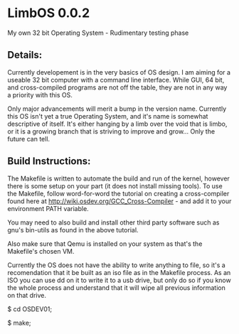 # LimbOS 0.0.2
My own 32 bit Operating System - Rudimentary testing phase
##
## Details:
Currently developement is in the very basics of OS design. I am aiming for a useable 32 bit computer with a command line interface. 
While GUI, 64 bit, and cross-compiled programs are not off the table, they are not in any way a priority with this OS.


Only major advancements will merit a bump in the version name. Currently this OS isn't yet a true Operating System, and it's name is somewhat descriptive of itself. It's either hanging by a limb over the void that is limbo, or it is a growing branch that is striving to improve and grow... Only the future can tell. 


## Build Instructions:
The Makefile is written to automate the build and run of the kernel, however there is some setup on your part (it does not install missing tools). 
To use the Makefile, follow word-for-word the tutorial on creating a cross-compiler found here at http://wiki.osdev.org/GCC_Cross-Compiler - and add it to your environment PATH variable.

You may need to also build and install other third party software such as gnu's bin-utils as found in the above tutorial.

Also make sure that Qemu is installed on your system as that's the Makefile's chosen VM.

Currently the OS does not have the ability to write anything to file, so it's a recomendation that it be built as an iso file as in the Makefile process. As an ISO you can use dd on it to write it to a usb drive, but only do so if you know the whole process and understand that it will wipe all previous information on that drive.


$ cd OSDEV01;

$ make; 


